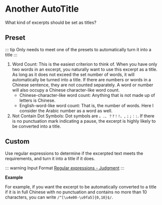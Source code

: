 # Another AutoTitle

What kind of excerpts should be set as titles?

## Preset

::: tip
Only needs to meet one of the presets to automatically turn it into a title
:::

1. Word Count: This is the easiest criterion to think of. When you have only two words in an excerpt, you naturally want to use this excerpt as a title. As long as it does not exceed the set number of words, it will automatically be turned into a title. If there are numbers or words in a Chinese sentence, they are not counted separately. A word or number will also occupy a Chinese character-like word count.
   - Chinese-character-like word count: Anything that is not made up of letters is Chinese.
   - English-word-like word count: That is, the number of words. Here I consider the Arabic number as a word as well.
2. Not Contain Dot Symbols: Dot symbols are `。.、？?！!，,；;：:`. If there is no punctuation mark indicating a pause, the excerpt is highly likely to be converted into a title.

## Custom

Use regular expressions to determine if the excerpted text meets the requirements, and turn it into a title if it does.

::: warning Input Format
[Regular expressions - Judgment](../custom.md#regular-expression)
:::

**Example**

For example, if you want the excerpt to be automatically converted to a title if it is in full Chinese with no punctuation and contains no more than 10 characters, you can write `/^[\u4e00-\u9fa5]{0,10}$/`.